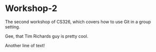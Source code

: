 # Workshop-2

The second workshop of CS326, which covers how to use Git in a group setting.

Gee, that Tim Richards guy is pretty cool.

Another line of text!
